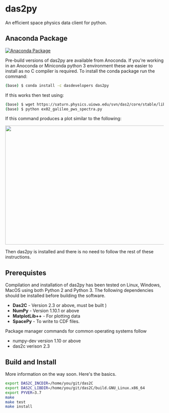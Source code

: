 # das2py
An efficient space physics data client for python.

## Anaconda Package
[![Anaconda Package](https://anaconda.org/dasdevelopers/das2py/badges/version.svg)](https://anaconda.org/DasDevelopers/das2py)

Pre-build versions of das2py are available from Anoconda.  If you're working in an 
Anoconda or Miniconda python 3 environment these are easier to install as no C 
compiler is required.   To install the conda package run the command:
```bash
(base) $ conda install -c dasdevelopers das2py
```
If this works then test using:
```bash
(base) $ wget https://saturn.physics.uiowa.edu/svn/das2/core/stable/libdas2_3/bindings/python/examples/ex02_galileo_pws_spectra.py
(base) $ python ex02_galileo_pws_spectra.py
```
If this command produces a plot similar to the following:

<img src="https://raw.githubusercontent.com/das-developers/das2py/master/examples/ex05_mex_marsis_query_by_angle.png" width="660" height="379">

Then das2py is installed and there is no need to follow the rest of these instructions.

## Prerequistes
Compilation and installation of das2py has been tested on Linux, Windows, MacOS using
both Python 2 and Python 3.  The following dependencies should be installed before
building the software.

  * **Das2C** - Version 2.3 or above, must be built )
  * **NumPy** - Version 1.10.1 or above
  * **MatplotLib++** - For plotting data
  * **SpacePy** - To write to CDF files.

Package manager commands for common operating systems follow

  * numpy-dev version 1.10 or above
  * das2c     verison 2.3

## Build and Install

More information on the way soon.  Here's the basics.

```bash
export DAS2C_INCDIR=/home/you/git/das2C
export DAS2C_LIBDIR=/home/you/git/das2C/build.GNU_Linux.x86_64
export PYVER=3.7
make
make test
make install
```
